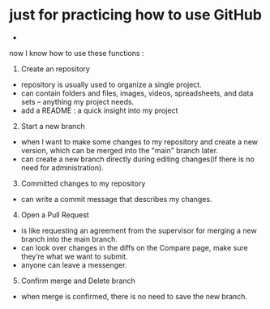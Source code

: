 # just for practicing how to use GitHub
-
now I know how to use these functions :
1) Create an repository 
  - repository is usually used to organize a single project.
  - can contain folders and files, images, videos, spreadsheets, and data sets – anything my project needs. 
  - add a README : a quick insight into my project
2) Start a new branch
  - when I want to make some changes to my repository and create a new version, which can be merged into the "main" branch later.
  - can create a new branch directly during editing changes(if there is no need for administration).
3) Committed changes to my repository
  - can write a commit message that describes my changes.
4) Open a Pull Request
  - is like requesting an agreement from the supervisor for merging a new branch into the main branch.
  - can look over changes in the diffs on the Compare page, make sure they’re what we want to submit.
  - anyone can leave a messenger.
5) Confirm merge and Delete branch
  - when merge is confirmed, there is no need to save the new branch.
